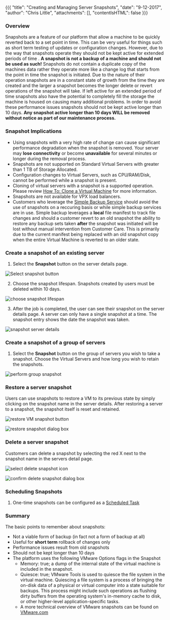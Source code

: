 {{{
  "title": "Creating and Managing Server Snapshots",
  "date": "9-12-2017",
  "author": "Chris Little",
  "attachments": [],
  "contentIsHTML": false
}}}

### Overview
Snapshots are a feature of our platform that allow a machine to be quickly reverted back to a set point in time. This can be very useful for things such as short term testing of updates or configuration changes.  However, due to the way that snapshots operate they should not be kept active for extended periods of time . **A snapshot is not a backup of a machine and should not be used as such!** Snapshots do not contain a duplicate copy of the machines data rather they operate more like a change log that starts from the point in time the snapshot is initiated. Due to the nature of their operation snapshots are in a constant state of growth from the time they are created and the larger a snapshot becomes the longer delete or revert operations of the snapshot will take. If left active for an extended period of time snapshots also have the potential to completely fill the storage the machine is housed on causing many additional problems.  In order to avoid these performance issues snapshots should not be kept active longer than 10 days. **Any snapshot active longer than 10 days WILL be removed without notice as part of our maintenance process.**

### Snapshot Implications
* Using snapshots with a very high rate of change can cause significant performance degradation when the snapshot is removed. Your server may **lose connectivity** or become **unavailable** for several minutes or longer during the removal process.
* Snapshots are not supported on Standard Virtual Servers with greater than 1 TB of  Storage Allocated.
* Configuration changes to Virtual Servers, such as CPU/RAM/Disk, cannot be performed while a snapshot is present.  
* Cloning of virtual servers with a snapshot is a supported operation.  Please review [How To: Clone a Virtual Machine](../Servers/how-to-clone-a-virtual-machine-os-instance.md) for more information.
* Snapshots are not available for VPX load balancers.
* Customers who leverage the [Simple Backup Service](//www.ctl.io/simple-backup-service/) should avoid the use of snapshots on a reccuring basis or while simple backup services are in use. Simple backup leverages a **local** file manifest to track file changes and should a customer revert to an old snapshot the ability to restore any backup sets taken **after** the snapshot was initiated will be lost without manual intervention from Customer Care. This is primarily due to the current manifest being replaced with an old snapshot copy when the entire Virtual Machine is reverted to an older state.

### Create a snapshot of an existing server

1. Select the **Snapshot** button on the server details page.

  ![Select snapshot button](../images/creating-and-managing-server-snapshots-01.png)

2. Choose the snapshot lifespan. Snapshots created by users must be deleted within 10 days.

  ![choose snapshot lifespan](../images/creating-and-managing-server-snapshots-02.png)

3. After the job is completed, the user can see their snapshot on the server details page. A server can only have a single snapshot at a time. The snapshot entry shows the date the snapshot was taken.

  ![snapshot server details](../images/creating-and-managing-server-snapshots-03.png)

### Create a snapshot of a group of servers

1. Select the **Snapshot** button on the group of servers you wish to take a snapshot.  Choose the Virtual Servers and how long you wish to retain the snapshots.

  ![perform group snapshot](../images/creating-and-managing-server-snapshots-04.png)

### Restore a server snapshot
Users can use snapshots to restore a VM to its previous state by simply clicking on the snapshot name in the server details. After restoring a server to a snapshot, the snapshot itself is reset and retained.

  ![restore VM snapshot button](../images/creating-and-managing-server-snapshots-05.png)

  ![restore snapshot dialog box](../images/creating-and-managing-server-snapshots-06.png)

### Delete a server snapshot
Customers can delete a snapshot by selecting the red X next to the snapshot name in the servers detail page.

  ![select delete snapshot icon](../images/creating-and-managing-server-snapshots-07.png)

  ![confirm delete snapshot dialog box](../images/creating-and-managing-server-snapshots-08.png)

### Scheduling Snapshots
1. One-time snapshots can be configured as a [Scheduled Task](creating-a-scheduled-task.md)

### Summary
The basic points to remember about snapshots:
* Not a viable form of backup (in fact not a form of backup at all)
* Useful for **short term** rollback of changes only
* Performance issues result from old snapshots
* Should not be kept longer than 10 days
* The platform uses the following VMware Options flags in the Snapshot
  * Memory: true; a dump of the internal state of the virtual machine is included in the snapshot.
  * Quiesce: true; VMware Tools is used to quiesce the file system in the virtual machine. Quiescing a file system is a process of bringing the on-disk data of a physical or virtual computer into a state suitable for backups. This process might include such operations as flushing dirty buffers from the operating system's in-memory cache to disk, or other higher-level application-specific tasks.
  * A more technical overview of  VMware snapshots can be found on [VMware.com](http://kb.vmware.com/kb/1015180)
